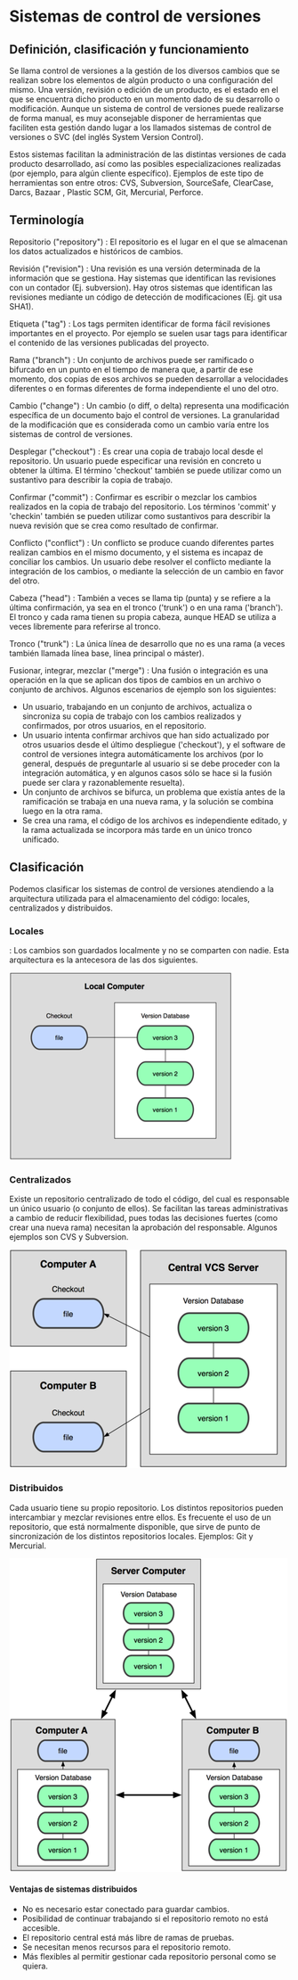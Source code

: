 # Sistemas de control de versiones #

## Definición, clasificación y funcionamiento ##

Se llama control de versiones a la gestión de los diversos cambios que se realizan sobre los elementos de algún producto o una configuración del mismo. Una versión, revisión o edición de un producto, es el estado en el que se encuentra dicho producto en un momento dado de su desarrollo o modificación. Aunque un sistema de control de versiones puede realizarse de forma manual, es muy aconsejable disponer de herramientas que faciliten esta gestión dando lugar a los llamados sistemas de control de versiones o SVC (del inglés System Version Control).

Estos sistemas facilitan la administración de las distintas versiones de cada producto desarrollado, así como las posibles especializaciones realizadas (por ejemplo, para algún cliente específico). Ejemplos de este tipo de herramientas son entre otros: CVS, Subversion, SourceSafe, ClearCase, Darcs, Bazaar , Plastic SCM, Git, Mercurial, Perforce.

## Terminología ##

Repositorio ("repository")
: El repositorio es el lugar en el que se almacenan los datos actualizados e históricos de cambios.

Revisión ("revision")
: Una revisión es una versión determinada de la información que se gestiona. Hay sistemas que identifican las revisiones con un contador (Ej. subversion). Hay otros sistemas que identifican las revisiones mediante un código de detección de modificaciones (Ej. git usa SHA1).

Etiqueta ("tag")
: Los tags permiten identificar de forma fácil revisiones importantes en el proyecto. Por ejemplo se suelen usar tags para identificar el contenido de las versiones publicadas del proyecto.

Rama ("branch")
: Un conjunto de archivos puede ser ramificado o bifurcado en un punto en el tiempo de manera que, a partir de ese momento, dos copias de esos archivos se pueden desarrollar a velocidades diferentes o en formas diferentes de forma independiente el uno del otro.

Cambio ("change")
: Un cambio (o diff, o delta) representa una modificación específica de un documento bajo el control de versiones. La granularidad de la modificación que es considerada como un cambio varía entre los sistemas de control de versiones.

Desplegar ("checkout")
: Es crear una copia de trabajo local desde el repositorio. Un usuario puede especificar una revisión en concreto u obtener la última. El término 'checkout' también se puede utilizar como un sustantivo para describir la copia de trabajo.

Confirmar ("commit")
: Confirmar es escribir o mezclar los cambios realizados en la copia de trabajo del repositorio. Los términos 'commit' y 'checkin' también se pueden utilizar como sustantivos para describir la nueva revisión que se crea como resultado de confirmar.

Conflicto ("conflict")
: Un conflicto se produce cuando diferentes partes realizan cambios en el mismo documento, y el sistema es incapaz de conciliar los cambios. Un usuario debe resolver el conflicto mediante la integración de los cambios, o mediante la selección de un cambio en favor del otro.

Cabeza ("head")
: También a veces se llama tip (punta) y se refiere a la última confirmación, ya sea en el tronco ('trunk') o en una rama ('branch'). El tronco y cada rama tienen su propia cabeza, aunque HEAD se utiliza a veces libremente para referirse al tronco.

Tronco ("trunk")
: La única línea de desarrollo que no es una rama (a veces también llamada línea base, línea principal o máster).

Fusionar, integrar, mezclar ("merge")
: Una fusión o integración es una operación en la que se aplican dos tipos de cambios en un archivo o conjunto de archivos. Algunos escenarios de ejemplo son los siguientes:

  * Un usuario, trabajando en un conjunto de archivos, actualiza o sincroniza su copia de trabajo con los cambios realizados y confirmados, por otros usuarios, en el repositorio.
  * Un usuario intenta confirmar archivos que han sido actualizado por otros usuarios desde el último despliegue ('checkout'), y el software de control de versiones integra automáticamente los archivos (por lo general, después de preguntarle al usuario si se debe proceder con la integración automática, y en algunos casos sólo se hace si la fusión puede ser clara y razonablemente resuelta).
  * Un conjunto de archivos se bifurca, un problema que existía antes de la ramificación se trabaja en una nueva rama, y la solución se combina luego en la otra rama.
  * Se crea una rama, el código de los archivos es independiente editado, y la rama actualizada se incorpora más tarde en un único tronco unificado.

## Clasificación ##

Podemos clasificar los sistemas de control de versiones atendiendo a la arquitectura utilizada para el almacenamiento del código: locales, centralizados y distribuidos.

### Locales
:	Los cambios son guardados localmente y no se comparten con nadie. Esta arquitectura es la antecesora de las dos siguientes.

![Sistema de control de versiones local](images/git-local.png)

### Centralizados

Existe un repositorio centralizado de todo el código, del cual es responsable un único usuario (o conjunto de ellos). Se facilitan las tareas administrativas a cambio de reducir flexibilidad, pues todas las decisiones fuertes (como crear una nueva rama) necesitan la aprobación del responsable. Algunos ejemplos son CVS y Subversion.

![Sistema de control de versiones centralizado](images/git-central.png)

### Distribuidos

Cada usuario tiene su propio repositorio. Los distintos repositorios pueden intercambiar y mezclar revisiones entre ellos. Es frecuente el uso de un repositorio, que está normalmente disponible, que sirve de punto de sincronización de los distintos repositorios locales. Ejemplos: Git y Mercurial.

![Sistema de control de versiones distribuido](images/git-distrib.png)

#### Ventajas de sistemas distribuidos

* No es necesario estar conectado para guardar cambios.
* Posibilidad de continuar trabajando si el repositorio remoto no está accesible.
* El repositorio central está más libre de ramas de pruebas.
* Se necesitan menos recursos para el repositorio remoto.
* Más flexibles al permitir gestionar cada repositorio personal como se quiera.
